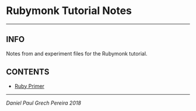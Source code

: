# Rubymonk Tutorial Notes
---

## INFO
Notes from and experiment files for the Rubymonk tutorial.


## CONTENTS
- [Ruby Primer](https://github.com/pereiradaniel/RUBYMONK/tree/master/RUBY_PRIMER)

---
_*Daniel Paul Grech Pereira 2018*_
